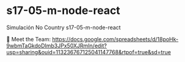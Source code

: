 # s17-05-m-node-react
Simulación No Country s17-05-m-node-react


👥 Meet the Team: https://docs.google.com/spreadsheets/d/18poHk-9wbmTaGkdoDImb3JPx50XJRmIn/edit?usp=sharing&ouid=113236767125041147768&rtpof=true&sd=true
